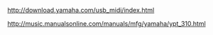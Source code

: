 http://download.yamaha.com/usb_midi/index.html

http://music.manualsonline.com/manuals/mfg/yamaha/ypt_310.html
